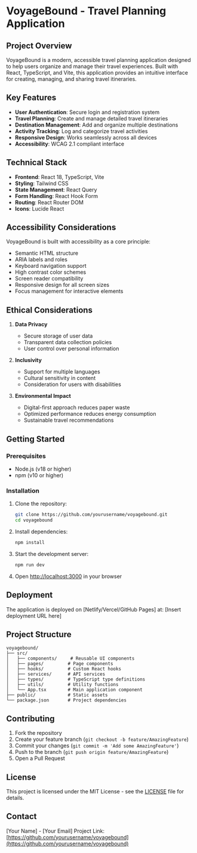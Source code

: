 # VoyageBound - Travel Planning Application

## Project Overview
VoyageBound is a modern, accessible travel planning application designed to help users organize and manage their travel experiences. Built with React, TypeScript, and Vite, this application provides an intuitive interface for creating, managing, and sharing travel itineraries.

## Key Features
- **User Authentication**: Secure login and registration system
- **Travel Planning**: Create and manage detailed travel itineraries
- **Destination Management**: Add and organize multiple destinations
- **Activity Tracking**: Log and categorize travel activities
- **Responsive Design**: Works seamlessly across all devices
- **Accessibility**: WCAG 2.1 compliant interface

## Technical Stack
- **Frontend**: React 18, TypeScript, Vite
- **Styling**: Tailwind CSS
- **State Management**: React Query
- **Form Handling**: React Hook Form
- **Routing**: React Router DOM
- **Icons**: Lucide React

## Accessibility Considerations
VoyageBound is built with accessibility as a core principle:
- Semantic HTML structure
- ARIA labels and roles
- Keyboard navigation support
- High contrast color schemes
- Screen reader compatibility
- Responsive design for all screen sizes
- Focus management for interactive elements

## Ethical Considerations
1. **Data Privacy**
   - Secure storage of user data
   - Transparent data collection policies
   - User control over personal information

2. **Inclusivity**
   - Support for multiple languages
   - Cultural sensitivity in content
   - Consideration for users with disabilities

3. **Environmental Impact**
   - Digital-first approach reduces paper waste
   - Optimized performance reduces energy consumption
   - Sustainable travel recommendations

## Getting Started

### Prerequisites
- Node.js (v18 or higher)
- npm (v10 or higher)

### Installation
1. Clone the repository:
   ```bash
   git clone https://github.com/yourusername/voyagebound.git
   cd voyagebound
   ```

2. Install dependencies:
   ```bash
   npm install
   ```

3. Start the development server:
   ```bash
   npm run dev
   ```

4. Open [http://localhost:3000](http://localhost:3000) in your browser

## Deployment
The application is deployed on [Netlify/Vercel/GitHub Pages] at:
[Insert deployment URL here]

## Project Structure
```
voyagebound/
├── src/
│   ├── components/     # Reusable UI components
│   ├── pages/         # Page components
│   ├── hooks/         # Custom React hooks
│   ├── services/      # API services
│   ├── types/         # TypeScript type definitions
│   ├── utils/         # Utility functions
│   └── App.tsx        # Main application component
├── public/            # Static assets
└── package.json       # Project dependencies
```

## Contributing
1. Fork the repository
2. Create your feature branch (`git checkout -b feature/AmazingFeature`)
3. Commit your changes (`git commit -m 'Add some AmazingFeature'`)
4. Push to the branch (`git push origin feature/AmazingFeature`)
5. Open a Pull Request

## License
This project is licensed under the MIT License - see the [LICENSE](LICENSE) file for details.

## Contact
[Your Name] - [Your Email]
Project Link: [https://github.com/yourusername/voyagebound](https://github.com/yourusername/voyagebound) 